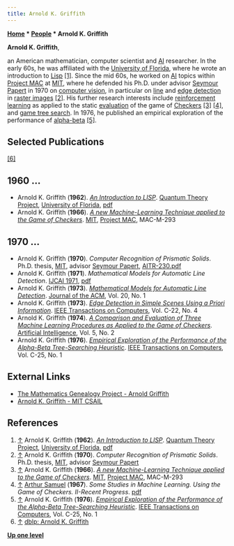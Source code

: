 ```yaml
---
title: Arnold K. Griffith
---
```

**[Home](Home "Home") * [People](People "People") * Arnold K. Griffith**

**Arnold K. Griffith**,

an American mathematician, computer scientist and [AI](Artificial_Intelligence "Artificial Intelligence") researcher. In the early 60s, he was affiliated with the [University of Florida](https://en.wikipedia.org/wiki/University_of_Florida), where he wrote an introduction to [Lisp](index.php?title=Lisp&action=edit&redlink=1 "Lisp (page does not exist)") <a id="cite-note-1" href="#cite-ref-1">[1]</a>.
Since the mid 60s, he worked on [AI](Artificial_Intelligence "Artificial Intelligence") topics within [Project MAC](https://en.wikipedia.org/wiki/MIT_Computer_Science_and_Artificial_Intelligence_Laboratory#Project_MAC) at [MIT](Massachusetts_Institute_of_Technology "Massachusetts Institute of Technology"), where he defended his Ph.D. under advisor [Seymour Papert](Mathematician#SPapert "Mathematician") in 1970 on [computer vision](https://en.wikipedia.org/wiki/Computer_vision), in particular on [line](https://en.wikipedia.org/wiki/Line_detection) and [edge detection](https://en.wikipedia.org/wiki/Edge_detection) in [raster images](https://en.wikipedia.org/wiki/Raster_graphics)
<a id="cite-note-2" href="#cite-ref-2">[2]</a>.
His further research interests include [reinforcement learning](Reinforcement_Learning "Reinforcement Learning") as applied to the static [evaluation](Evaluation "Evaluation") of the game of [Checkers](Checkers "Checkers") <a id="cite-note-3" href="#cite-ref-3">[3]</a>
<a id="cite-note-4" href="#cite-ref-4">[4]</a>, and [game tree search](Search "Search").
In 1976, he published an empirical exploration of the performance of [alpha-beta](Alpha-Beta "Alpha-Beta") <a id="cite-note-5" href="#cite-ref-5">[5]</a>.

## Selected Publications

<a id="cite-note-6" href="#cite-ref-6">[6]</a>

## 1960 ...

- Arnold K. Griffith (**1962**). *[An Introduction to LISP](http://www.softwarepreservation.org/projects/LISP/mblisp/QTP_Preprint_31-Griffith-An_Introduction_to_LISP.pdf/view)*. [Quantum Theory Project](http://www.qtp.ufl.edu/), [University of Florida](https://en.wikipedia.org/wiki/University_of_Florida), [pdf](http://www.softwarepreservation.org/projects/LISP/mblisp/QTP_Preprint_31-Griffith-An_Introduction_to_LISP.pdf)
- Arnold K. Griffith (**1966**). *[A new Machine-Learning Technique applied to the Game of Checkers](http://dspace.mit.edu/handle/1721.1/5896#files-area)*. [MIT](Massachusetts_Institute_of_Technology "Massachusetts Institute of Technology"), [Project MAC](https://en.wikipedia.org/wiki/MIT_Computer_Science_and_Artificial_Intelligence_Laboratory#Project_MAC), MAC-M-293

## 1970 ...

- Arnold K. Griffith (**1970**). *Computer Recognition of Prismatic Solids*. Ph.D. thesis, [MIT](Massachusetts_Institute_of_Technology "Massachusetts Institute of Technology"), advisor [Seymour Papert](Mathematician#SPapert "Mathematician"), [AITR-230.pdf](http://bitsavers.trailing-edge.com/pdf/mit/ai/aim/AITR-230.pdf)
- Arnold K. Griffith (**1971**). *Mathematical Models for Automatic Line Detection*. [IJCAI 1971](Conferences#IJCAI1971 "Conferences"), [pdf](http://ijcai.org/Past%20Proceedings/IJCAI-1971/PDF/003.pdf)
- Arnold K. Griffith (**1973**). *[Mathematical Models for Automatic Line Detection](https://dl.acm.org/doi/10.1145/321738.321744)*. [Journal of the ACM](ACM#Journal "ACM"), Vol. 20, No. 1
- Arnold K. Griffith (**1973**). *[Edge Detection in Simple Scenes Using a Priori Information](https://ieeexplore.ieee.org/document/1672317?arnumber=1672317)*. [IEEE Transactions on Computers](IEEE#TOC "IEEE"), Vol. C-22, No. 4
- Arnold K. Griffith (**1974**). *[A Comparison and Evaluation of Three Machine Learning Procedures as Applied to the Game of Checkers](https://www.sciencedirect.com/science/article/abs/pii/0004370274900277)*. [Artificial Intelligence](https://en.wikipedia.org/wiki/Artificial_Intelligence_%28journal%29), Vol. 5, No. 2
- Arnold K. Griffith (**1976**). *[Empirical Exploration of the Performance of the Alpha-Beta Tree-Searching Heuristic](https://ieeexplore.ieee.org/document/5009198?arnumber=5009198)*. [IEEE Transactions on Computers](IEEE#TOC "IEEE"), Vol. C-25, No. 1

## External Links

- [The Mathematics Genealogy Project - Arnold Griffith](https://genealogy.math.ndsu.nodak.edu/id.php?id=61056)
- [Arnold K. Griffith - MIT CSAIL](http://projects.csail.mit.edu/jacm/Authors/griffitharnoldk.html)

## References

1. <a id="cite-ref-1" href="#cite-note-1">↑</a> Arnold K. Griffith (**1962**). *[An Introduction to LISP](http://www.softwarepreservation.org/projects/LISP/mblisp/QTP_Preprint_31-Griffith-An_Introduction_to_LISP.pdf/view)*. [Quantum Theory Project](http://www.qtp.ufl.edu/), [University of Florida](https://en.wikipedia.org/wiki/University_of_Florida), [pdf](http://www.softwarepreservation.org/projects/LISP/mblisp/QTP_Preprint_31-Griffith-An_Introduction_to_LISP.pdf)
1. <a id="cite-ref-2" href="#cite-note-2">↑</a>  Arnold K. Griffith (**1970**). *Computer Recognition of Prismatic Solids*. Ph.D. thesis, [MIT](Massachusetts_Institute_of_Technology "Massachusetts Institute of Technology"), advisor [Seymour Papert](Mathematician#SPapert "Mathematician")
1. <a id="cite-ref-3" href="#cite-note-3">↑</a> Arnold K. Griffith (**1966**). *[A new Machine-Learning Technique applied to the Game of Checkers](http://dspace.mit.edu/handle/1721.1/5896#files-area)*. [MIT](Massachusetts_Institute_of_Technology "Massachusetts Institute of Technology"), [Project MAC](https://en.wikipedia.org/wiki/MIT_Computer_Science_and_Artificial_Intelligence_Laboratory#Project_MAC), MAC-M-293
1. <a id="cite-ref-4" href="#cite-note-4">↑</a> [Arthur Samuel](Arthur_Samuel "Arthur Samuel") (**1967**). *Some Studies in Machine Learning. Using the Game of Checkers. II-Recent Progress*. [pdf](https://researcher.ibm.com/researcher/files/us-beygel/samuel-checkers.pdf)
1. <a id="cite-ref-5" href="#cite-note-5">↑</a> Arnold K. Griffith (**1976**). *[Empirical Exploration of the Performance of the Alpha-Beta Tree-Searching Heuristic](https://ieeexplore.ieee.org/document/5009198?arnumber=5009198)*. [IEEE Transactions on Computers](IEEE#TOC "IEEE"), Vol. C-25, No. 1
1. <a id="cite-ref-6" href="#cite-note-6">↑</a> [dblp: Arnold K. Griffith](https://dblp.uni-trier.de/pers/hd/g/Griffith:Arnold_K=)

**[Up one level](People "People")**

